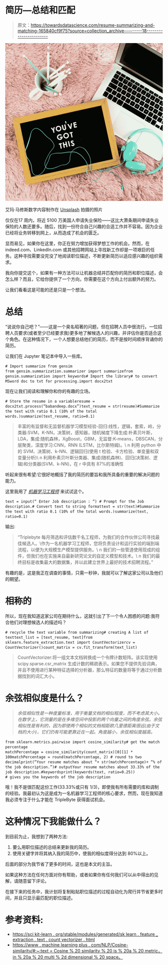 # 简历—总结和匹配

> 原文：<https://towardsdatascience.com/resume-summarizing-and-matching-165840cf9f75?source=collection_archive---------18----------------------->

![](img/d64a1836f70a999103544babd0ff177a.png)

艾玛·马修斯数字内容制作在 [Unsplash](https://unsplash.com?utm_source=medium&utm_medium=referral) 拍摄的照片

仅仅在17 周内，将近 5100 万美国人申请失业保险——这比大萧条期间申请失业保险的人数还要多。随后，找到一份符合自己兴趣的合适工作并不容易。因为企业已经将业务转移到网上，从而造成了机会的匮乏。

显而易见，如果你在这里，你正在努力增加获得梦想工作的机会。然而，在 indeed.com、LinkedIn.com 或其他招聘网站上寻找新工作却是一项艰巨的任务。这种寻找需要没完没了地阅读职位描述，不断更新简历以适应感兴趣的组织需求。

我向你提交这个，如果有一种方法可以让机器总结并匹配你的简历和职位描述，会怎么样？而且，它给你提供了一个方向，你需要在这个方向上付出额外的努力。

让我们看看这是可能的还是只是一个想法。

# 总结

“说说你自己吧？”——这是一个臭名昭著的问题，但在招聘人员中很流行。一位招聘人员要求(或者至少已经要求我)更多地了解候选人的兴趣，并评估你是否适合这个角色。在这种情况下，一个人想要总结他们的简历，而不是按时间顺序背诵你的简历。

让我们在 Jupyter 笔记本中导入一些库。

```
# Import summarize from gensim
from gensim.summarization.summarizer import summarizefrom gensim.summarization import keywords# Import the library# to convert MSword doc to txt for processing.import docx2txt
```

现在让我们阅读和理解你和你的有趣的立场。

```
# Store the resume in a variableresume = docx2txt.process(“babandeep.docx”)text_resume = str(resume)#Summarize the text with ratio 0.1 (10% of the total words.)summarize(text_resume, ratio=0.1)
```

> 丰富的有监督和无监督机器学习模型经验-回归:线性，逻辑，套索，岭，分类器:SVM，K-NN，决策树，感知器，随机梯度下降生成:朴素贝叶斯，LDA，集成:随机森林，XgBoost，GBM，无监督:K-means，DBSCAN，分层聚类，深度学习:CNN，RNN (LSTM，比尔斯特姆)。\ n 利用 python 中的 SVM、决策树、k-NN、逻辑回归(使用 t 检验、卡方检验、单变量和双变量分析)\ n 利用朴素贝叶斯分类器、集成(随机森林)、回归(决策树、逻辑)和分类器(SVM、k-NN)，在 r 中具有 87%的准确性

听起来很有希望:它很好地概括了我的简历的要旨和我所具备的重要的解决问题的能力。

这里我用了 [*机器学习工程师*](https://www.indeed.com/viewjob?cmp=Triplebyte&t=Machine+Learning+Engineer&jk=5000f9501cecac0f&sjdu=bxvQ0S_06ENLQJvr5P3hPmNES9oJadh6b32NSH8Zvx29wif2DwTXqVMXtLgHPOBqu10ictL4zh2Lbh06uriY0AvDvxrYtEe2-CJ-rSqpGeXSMS2xqiIP_Tj8LTLJVrTeNDZv0iXfX1kgLDBUip1yGw&tk=1edu08ci6353a000&adid=355142144&pub=4a1b367933fd867b19b072952f68dceb&vjs=3) 来试试这个。

```
text = input(“ Enter Job description : “) # Prompt for the Job description.# Convert text to string formattext = str(text)#Summarize the text with ratio 0.1 (10% of the total words.)summarize(text, ratio=0.1)
```

输出:

> “Triplebyte 每月筛选和评估数千名工程师，为我们的合作伙伴公司寻找最佳候选人。\作为一名机器学习工程师，您将负责设计和运行实验的端到端流程，以便为大规模生产模型提供服务。\ n 我们的一些管道使用现成的组件，但我们也在实施来自最新研究论文的自定义模型和技术。\ n 我们的最终目标是收集最大的数据集，并以此建立世界上最好的技术招聘流程。”

有趣的是，这是我正在调查的事情，只需一秒钟，我就可以了解这家公司以及他们的期望。

# 相称的

所以，现在我知道这家公司在期待什么，这就引出了下一个令人困惑的问题:我符合他们对理想候选人的描述吗？

```
# recycle the text variable from summarizing# creating A list of texttext_list = [text_resume, text]from sklearn.feature_extraction.text import CountVectorizercv = CountVectorizer()count_matrix = cv.fit_transform(text_list)
```

> CountVectorizer:将一组文本文档转换成一个令牌计数矩阵。该实现使用 scipy.sparse.csr_matrix 生成计数的稀疏表示。如果您不提供先验词典，并且不使用进行某种特征选择的分析器，那么特征的数量将等于通过分析数据找到的词汇大小。

# 余弦相似度是什么？

> *余弦相似性是一种度量标准，用于衡量文档的相似程度，而不考虑其大小。在数学上，它测量的是在多维空间中投影的两个向量之间的角度余弦。余弦相似性是有利的，因为即使两个相似的文档相距欧几里德距离很远(由于文档的大小)，它们仍有可能更靠近在一起。角度越小，余弦相似度越高。*

```
from sklearn.metrics.pairwise import cosine_similarity# get the match percentage
matchPercentage = cosine_similarity(count_matrix)[0][1] * 100matchPercentage = round(matchPercentage, 2) # round to two decimalprint(“Your resume matches about “+ str(matchPercentage)+ “% of the job description.”)# outputYour resume matches about 33.33% of the job description.#keywordsprint(keywords(text, ratio=0.25)) 
# gives you the keywords of the job description
```

哦！我不是很匹配这份工作(33.33%或只有 1/3)，即使我有所有需要的库和调制的经验。我最初认为这是成为一名机器学习工程师的核心要求，然而，现在我知道我必须专注于什么才能在 TripleByte 获得面试机会。

# 这种情况下我能做什么？

到目前为止，我想到了两种方法:

1.  要么用职位描述的总结来更新我的简历。
2.  使用关键字并将其纳入我的简历中，使我的相似度得分达到 80%以上。

后面的部分为我节省了更多的时间，这也是本文的主旨。

如果这种方法在任何方面对你有帮助，或者如果你有任何我们可以从中得出的见解，请随意留下评论。

在接下来的任务中，我计划将复制粘贴职位描述的过程自动化为爬行并节省更多时间，并且只显示最匹配的职位描述。

# 参考资料:

*   [https://sci kit-learn . org/stable/modules/generated/sk learn . feature _ extraction . text . count vectorizer . html](https://scikit-learn.org/stable/modules/generated/sklearn.feature_extraction.text.CountVectorizer.html)
*   [https://www . machine learning plus . com/NLP/Cosine-similarity/#:~:text = Cosine % 20 similarity % 20 is % 20a % 20 metric，in % 20a % 20 multi % 2d dimensional % 20 space。](https://www.machinelearningplus.com/nlp/cosine-similarity/#:~:text=Cosine%20similarity%20is%20a%20metric,in%20a%20multi%2Ddimensional%20space.)